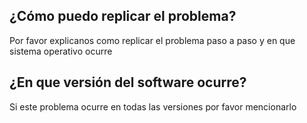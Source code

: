 ## ¿Cómo puedo replicar el problema?
Por favor explicanos como replicar el problema paso a paso y en que sistema operativo ocurre
## ¿En que versión del software ocurre?
Si este problema ocurre en todas las versiones por favor mencionarlo
